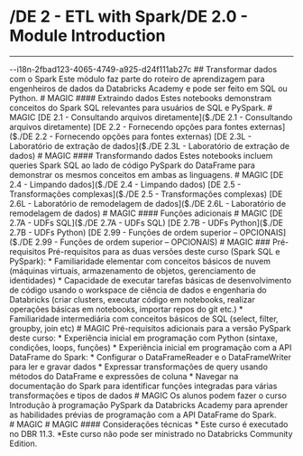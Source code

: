 # /DE 2 - ETL with Spark/DE 2.0 - Module Introduction
<hr>--i18n-2fbad123-4065-4749-a925-d24f111ab27c
## Transformar dados com o Spark
Este módulo faz parte do roteiro de aprendizagem para engenheiros de dados da Databricks Academy e pode ser feito em SQL ou Python.
# MAGIC
#### Extraindo dados
Estes notebooks demonstram conceitos do Spark SQL relevantes para usuários de SQL e PySpark.  
# MAGIC
[DE 2.1 - Consultando arquivos diretamente]($./DE 2.1 - Consultando arquivos diretamente)  
[DE 2.2 - Fornecendo opções para fontes externas]($./DE 2.2 - Fornecendo opções para fontes externas)  
[DE 2.3L - Laboratório de extração de dados]($./DE 2.3L - Laboratório de extração de dados)
# MAGIC
#### Transformando dados
Estes notebooks incluem queries Spark SQL ao lado de código PySpark do DataFrame para demonstrar os mesmos conceitos em ambas as linguagens.
# MAGIC
[DE 2.4 - Limpando dados]($./DE 2.4 - Limpando dados)  
[DE 2.5 - Transformações complexas]($./DE 2.5 - Transformações complexas)  
[DE 2.6L - Laboratório de remodelagem de dados]($./DE 2.6L - Laboratório de remodelagem de dados)
# MAGIC
#### Funções adicionais
# MAGIC
[DE 2.7A - UDFs SQL]($./DE 2.7A - UDFs SQL)  
[DE 2.7B - UDFs Python]($./DE 2.7B - UDFs Python)  
[DE 2.99 - Funções de ordem superior – OPCIONAIS]($./DE 2.99 - Funções de ordem superior – OPCIONAIS)  
# MAGIC
### Pré-requisitos
Pré-requisitos para as duas versões deste curso (Spark SQL e PySpark):
* Familiaridade elementar com conceitos básicos de nuvem (máquinas virtuais, armazenamento de objetos, gerenciamento de identidades)
* Capacidade de executar tarefas básicas de desenvolvimento de código usando o workspace de ciência de dados e engenharia do Databricks (criar clusters, executar código em notebooks, realizar operações básicas em notebooks, importar repos do git etc.)
* Familiaridade intermediária com conceitos básicos de SQL (select, filter, groupby, join etc)
# MAGIC
Pré-requisitos adicionais para a versão PySpark deste curso:
* Experiência inicial em programação com Python (sintaxe, condições, loops, funções)
* Experiência inicial em programação com a API DataFrame do Spark:
* Configurar o DataFrameReader e o DataFrameWriter para ler e gravar dados
* Expressar transformações de query usando métodos do DataFrame e expressões de coluna
* Navegar na documentação do Spark para identificar funções integradas para várias transformações e tipos de dados
# MAGIC
Os alunos podem fazer o curso Introdução à programação PySpark da Databricks Academy para aprender as habilidades prévias de programação com a API DataFrame do Spark. <br>
# MAGIC
# MAGIC
#### Considerações técnicas
* Este curso é executado no DBR 11.3.
*Este curso não pode ser ministrado no Databricks Community Edition.
